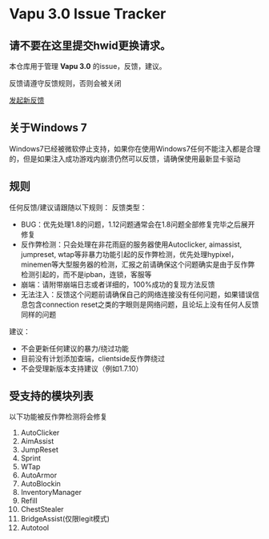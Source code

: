 # Vapu 3.0 Issue Tracker

## 请不要在这里提交hwid更换请求。

本仓库用于管理 **Vapu 3.0** 的issue，反馈，建议。

反馈请遵守反馈规则，否则会被关闭

[发起新反馈](https://github.com/VapuClient/Issue-Tracker/issues/new/choose)

## 关于Windows 7

Windows7已经被微软停止支持，如果你在使用Windows7任何不能注入都是合理的，但是如果注入成功游戏内崩溃仍然可以反馈，请确保使用最新显卡驱动

## 规则
任何反馈/建议请跟随以下规则：
反馈类型：
- BUG：优先处理1.8的问题，1.12问题通常会在1.8问题全部修复完毕之后展开修复
- 反作弊检测：只会处理在非花雨庭的服务器使用Autoclicker, aimassist, jumpreset, wtap等非暴力功能引起的反作弊检测，优先处理hypixel，minemen等大型服务器的检测，汇报之前请确保这个问题确实是由于反作弊检测引起的，而不是ipban，连锁，客服等
- 崩端：请附带崩端日志或者详细的，100%成功的复现方法反馈
- 无法注入：反馈这个问题前请确保自己的网络连接没有任何问题，如果错误信息包含connection reset之类的字眼则是网络问题，且论坛上没有任何人反馈同样的问题

建议：
- 不会更新任何建议的暴力/绕过功能
- 目前没有计划添加查端，clientside反作弊绕过
- 不会受理新版本支持建议（例如1.7.10）

## 受支持的模块列表
以下功能被反作弊检测将会修复

1. AutoClicker
2. AimAssist
3. JumpReset
4. Sprint
5. WTap
6. AutoArmor
7. AutoBlockin
8. InventoryManager
9. Refill
10. ChestStealer
11. BridgeAssist(仅限legit模式)
12. Autotool
